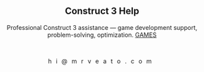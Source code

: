 <meta name="description" content="Professional Construct 3 assistance — game development support, problem-solving, optimization"/>
<meta name="author" content="⋈ Mr. Veato, hi@mrveato.com">
<meta name="reply-to" content="hi@mrveato.com">
<link rel="stylesheet" type="text/css" href="style.css">
<script src="https://kit.fontawesome.com/2863ef2463.js" crossorigin="anonymous"></script>
<link rel="shortcut icon" type="image/x-icon" href="favicon.ico">

<h2 style="text-align:center">Construct 3 Help</h2>

<p style="text-align:center">
Professional Construct 3 assistance — game development support, problem-solving, optimization.
<a href="[mailto:hi@mrveato.com](https://mrveato.com/games)">GAMES</a>
</p>
<br>

<p style="text-align:center; letter-spacing:10px">
<a href="mailto:hi@mrveato.com"><i class="fa-solid fa-envelope fa-beat fa-xl" style="color: #000000;"></i></a>
hi@mrveato.com
</p>
